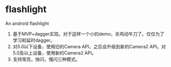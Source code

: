 # flashlight
An android flashlight</br>
1. 基于MVP+dagger实现。对于这样一个小的demo，杀鸡动牛刀了。仅仅为了学习和延时dagger。</br>
2. 对5.0以下设备，使用旧的Camera API，之后会升级到新的Camera2 API。对5.0及以上设备，使用新的Camera2 API。</br>
3. 支持常亮，快闪，慢闪三种模式。
